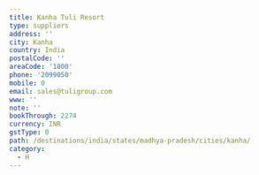 ```yaml
---
title: Kanha Tuli Resort
type: suppliers
address: ''
city: Kanha
country: India
postalCode: ''
areaCode: '1800'
phone: '2099050'
mobile: 0
email: sales@tuligroup.com
www: ''
note: ''
bookThrough: 2274
currency: INR
gstType: 0
path: /destinations/india/states/madhya-pradesh/cities/kanha/
category:
  - H
---
```


